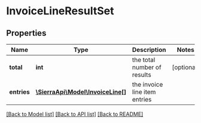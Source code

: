 # InvoiceLineResultSet

## Properties
Name | Type | Description | Notes
------------ | ------------- | ------------- | -------------
**total** | **int** | the total number of results | [optional] 
**entries** | [**\SierraApi\Model\InvoiceLine[]**](InvoiceLine.md) | the invoice line item entries | 

[[Back to Model list]](../README.md#documentation-for-models) [[Back to API list]](../README.md#documentation-for-api-endpoints) [[Back to README]](../README.md)


